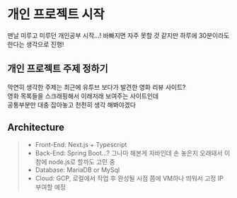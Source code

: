 개인 프로젝트 시작
===========================

맨날 미루고 미루던 개인공부 시작...!
바빠지면 자주 못할 것 같지만 하루에 30분이라도 한다는 생각으로 진행!  
  
    
      

## 개인 프로젝트 주제 정하기  


막연히 생각한 주제는 최근에 유투브 보다가 발견한 영화 리뷰 사이트?  
영화 목록들을 스크래핑해서 이래저래 보여주는 사이트인데   
공통부분만 대충 잡아놓고 천천히 생각 해봐야겠다  
   
   

   

## Architecture
 >- Front-End: Next.js + Typescript
 >- Back-End: Spring Boot...? 그나마 해본게 자바인데 손 놓은지 오래돼서 이 참에 node.js로 할까도 고민 중
 >- Database: MariaDB or MySql
 >- Cloud: GCP, 로컬에서 작업 후 완성될 시점 쯤에 VM하나 띄워서 고정 IP 부여할 예정
  
    
    


<!-- - [Next.js Documentation](https://nextjs.org/docs) - learn about Next.js features and API. -->
<!-- - [Learn Next.js](https://nextjs.org/learn) - an interactive Next.js tutorial. -->